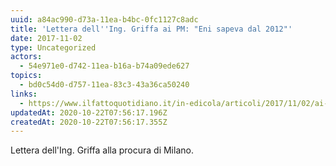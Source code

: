 ```yaml
---
uuid: a84ac990-d73a-11ea-b4bc-0fc1127c8adc
title: 'Lettera dell''Ing. Griffa ai PM: "Eni sapeva dal 2012"'
date: 2017-11-02
type: Uncategorized
actors:
  - 54e971e0-d742-11ea-b16a-b74a09ede627
topics:
  - bd0c54d0-d757-11ea-83c3-43a36ca50240
links:
  - https://www.ilfattoquotidiano.it/in-edicola/articoli/2017/11/02/ai-pm-la-lettera-del-suicida-leni-sa-dei-veleni-dal-2012/3951466/
updatedAt: 2020-10-22T07:56:17.196Z
createdAt: 2020-10-22T07:56:17.355Z
---
```


Lettera dell'Ing. Griffa alla procura di Milano.
